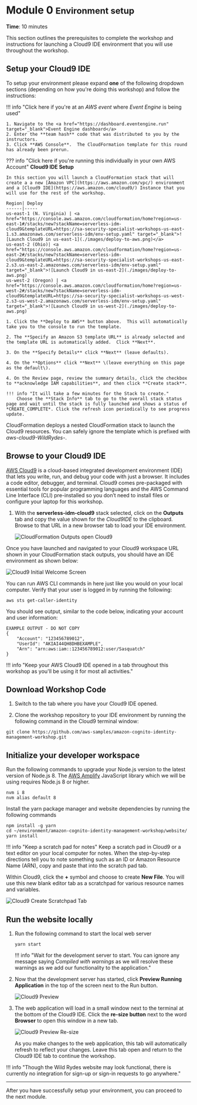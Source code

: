 # Module 0 <small>Environment setup</small>

**Time**: 10 minutes

This section outlines the prerequisites to complete the workshop and instructions for launching a Cloud9 IDE environment that you will use throughout the workshop.

## Setup your Cloud9 IDE

To setup your environment please expand **one** of the following dropdown sections (depending on how you're doing this workshop) and follow the instructions: 

!!! info  "Click here if you're at an *AWS event* where *Event Engine* is being used"
	
	1. Navigate to the <a href="https://dashboard.eventengine.run" target="_blank">Event Engine dashboard</a>
	2. Enter the **team hash** code that was distributed to you by the instructors.
	3. Click **AWS Console**.  The CloudFormation template for this round has already been prerun.

??? info  "Click here if you're running this individually in your own AWS Account"
    **Cloud9 IDE Setup**

    In this section you will launch a CloudFormation stack that will create a a new [Amazon VPC](https://aws.amazon.com/vpc/) environment and a [Cloud9 IDE](https://aws.amazon.com/cloud9/) Instance that you will use for the rest of the workshop.

    Region| Deploy
    ------|-----
    us-east-1 (N. Virginia) | <a href="https://console.aws.amazon.com/cloudformation/home?region=us-east-1#/stacks/new?stackName=serverless-idm-cloud9&templateURL=https://sa-security-specialist-workshops-us-east-1.s3.amazonaws.com/serverless-idm/env-setup.yaml" target="_blank">![Launch Cloud9 in us-east-1](./images/deploy-to-aws.png)</a>
    us-east-2 (Ohio)| <a href="https://console.aws.amazon.com/cloudformation/home?region=us-east-2#/stacks/new?stackName=serverless-idm-cloud9&templateURL=https://sa-security-specialist-workshops-us-east-2.s3.us-east-2.amazonaws.com/serverless-idm/env-setup.yaml" target="_blank">![Launch Cloud9 in us-east-2](./images/deploy-to-aws.png)
    us-west-2 (Oregon) | <a href="https://console.aws.amazon.com/cloudformation/home?region=us-west-2#/stacks/new?stackName=serverless-idm-cloud9&templateURL=https://sa-security-specialist-workshops-us-west-2.s3-us-west-2.amazonaws.com/serverless-idm/env-setup.yaml" target="_blank">![Launch Cloud9 in us-west-2](./images/deploy-to-aws.png)

    1. Click the **Deploy to AWS** button above.  This will automatically take you to the console to run the template.

    2. The **Specify an Amazon S3 template URL** is already selected and the template URL is automatically added.  Click **Next**.

    3. On the **Specify Details** click **Next** (leave defaults). 
	
    4. On the **Options** click **Next** \(leave everything on this page as the default\).

    4. On the Review page, review the summary details, click the checkbox to **acknowledge IAM capabilities**, and then click **Create stack**.

    !!! info "It will take a few minutes for the Stack to create."
        Choose the **Stack Info** tab to go to the overall stack status page and wait until the stack is fully launched and shows a status of *CREATE_COMPLETE*. Click the refresh icon periodically to see progress update.

CloudFormation deploys a nested CloudFormation stack to launch the Cloud9 resources. You can safely ignore the template which is prefixed with *aws-cloud9-WildRydes-*.

## Browse to your Cloud9 IDE

<a href="https://aws.amazon.com/cloud9/" target="_blank">AWS Cloud9</a> is a cloud-based integrated development environment (IDE) that lets you write, run, and debug your code with just a browser. It includes a code editor, debugger, and terminal. Cloud9 comes pre-packaged with essential tools for popular programming languages and the AWS Command Line Interface (CLI) pre-installed so you don’t need to install files or configure your laptop for this workshop. 

1. With the **serverless-idm-cloud9** stack selected, click on the **Outputs** tab and copy the value shown for the *Cloud9IDE* to the clipboard. Browse to that URL in a new browser tab to load your IDE environment.

    ![CloudFormation Outputs open Cloud9](./images/cloud9_cfn_outputs.png)

Once you have launched and navigated to your Cloud9 workspace URL shown in your CloudFormation stack outputs, you should have an IDE environment as shown below:

![Cloud9 Initial Welcome Screen](./images/cloud9_initial_screen.png)

You can run AWS CLI commands in here just like you would on your local computer. Verify that your user is logged in by running the following:

```
aws sts get-caller-identity
```

You should see output, similar to the code below, indicating your account and user information:

```
EXAMPLE OUTPUT - DO NOT COPY
{
    "Account": "123456789012",
    "UserId": "AKIAI44QH8DHBEXAMPLE",
    "Arn": "arn:aws:iam::123456789012:user/Sasquatch"
}
```
!!! info "Keep your AWS Cloud9 IDE opened in a tab throughout this workshop as you'll be using it for most all activities."

## Download Workshop Code

1. Switch to the tab where you have your Cloud9 IDE opened.

2. Clone the workshop repository to your IDE environment by running the following command in the Cloud9 terminal window:

```
git clone https://github.com/aws-samples/amazon-cognito-identity-management-workshop.git
```

## Initialize your developer workspace

Run the following commands to upgrade your Node.js version to the latest version of Node.js 8. The <a href="https://aws-amplify.github.io/" target="_blank">AWS Amplify</a> JavaScript library which we will be using requires Node.js 8 or higher.

```
nvm i 8
nvm alias default 8
```

Install the yarn package manager and website dependencies by running the following commands

```
npm install -g yarn
cd ~/environment/amazon-cognito-identity-management-workshop/website/
yarn install
```

!!! info  "Keep a scratch pad for notes"
    Keep a scratch pad in Cloud9 or a text editor on your local computer for notes.  When the step-by-step directions tell you to note something such as an ID or Amazon Resource Name (ARN), copy and paste that into the scratch pad tab.


Within Cloud9, click the **+** symbol and choose to create **New File**. You will use this new blank editor tab as a scratchpad for various resource names and variables.

![Cloud9 Create Scratchpad Tab](./images/cloud9-createscratchpadtab.png)

## Run the website locally

1. Run the following command to start the local web server 

    ```
    yarn start
    ```

    !!! info "Wait for the development server to start. You can ignore any message saying *Compiled with warnings* as we will resolve these warnings as we add our functionality to the application."


2. Now that the development server has started, click **Preview Running Application** in the top of the screen next to the Run button.

    ![Cloud9 Preview](./images/cloud9-local-preview.png)  

3. The web application will load in a small window next to the terminal at the bottom of the Cloud9 IDE. Click the **re-size button** next to the word **Browser** to open this window in a new tab.

    ![Cloud9 Preview Re-size](./images/cloud9-resize-live-preview.png)   

   As you make changes to the web application, this tab will automatically refresh to reflect your changes. Leave this tab open and return to the Cloud9 IDE tab to continue the workshop.

!!! info    "Though the Wild Rydes website may look functional, there is currently no integration for sign-up or sign-in requests to go anywhere."

---

After you have successfully setup your environment, you can proceed to the next module.